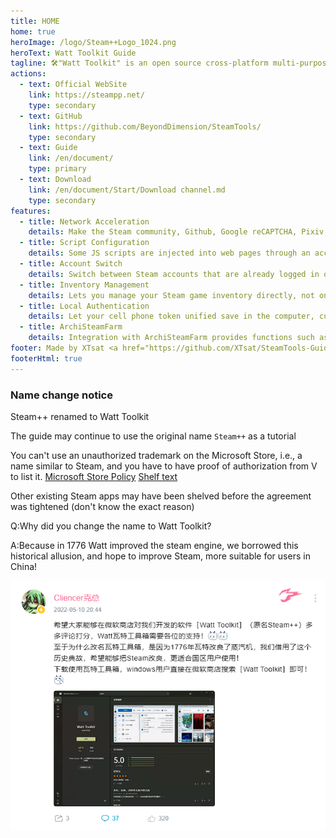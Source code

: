 ```yaml
---
title: HOME
home: true
heroImage: /logo/Steam++Logo_1024.png
heroText: Watt Toolkit Guide
tagline: 🛠️"Watt Toolkit" is an open source cross-platform multi-purpose game toolkit.
actions:
  - text: Official WebSite
    link: https://steampp.net/
    type: secondary
  - text: GitHub
    link: https://github.com/BeyondDimension/SteamTools/
    type: secondary
  - text: Guide
    link: /en/document/
    type: primary
  - text: Download
    link: /en/document/Start/Download channel.md
    type: secondary
features:
  - title: Network Acceleration 
    details: Make the Steam community, Github, Google reCAPTCHA, Pixiv, Discord, Twitch and other domestic hard-to-access pages accessible properly. Functions similar to Steamcommunity 302, using Titanium-Web-Proxy open source project for local anti-generation.
  - title: Script Configuration 
    details: Some JS scripts are injected into web pages through an acceleration service that intercepts web requests, providing functionality similar to that of a web plugin
  - title: Account Switch
    details: Switch between Steam accounts that are already logged in on the current PC with one click, and manage features such as sorting your home shared library.
  - title: Inventory Management
    details: Lets you manage your Steam game inventory directly, not only by downloading older Steam games, but also by managing Steam game achievements directly, supporting unlocked achievements and unlocked achievements.
  - title: Local Authentication
    details: Let your cell phone token unified save in the computer, currently only support Steam token, later will develop support more token types with cloud synchronization token.
  - title: ArchiSteamFarm
    details: Integration with ArchiSteamFarm provides functions such as hanging and dropping Steam Collectible Cards within the app.
footer: Made by XTsat <a href="https://github.com/XTsat/SteamTools-Guide">If you think this guide is useful,can you click a star?</a>
footerHtml: true
---
```


### Name change notice

Steam++ renamed to Watt Toolkit

The guide may continue to use the original name `Steam++` as a tutorial

You can't use an unauthorized trademark on the Microsoft Store, i.e., a name similar to Steam, and you have to have proof of authorization from V to list it.
[Microsoft Store Policy](https://docs.microsoft.com/zh-cn/windows/uwp/publish/store-policies#112-content-including-names-logos-original-and-third-party)
[Shelf text](/Change-name/QQ图片20220512025429.png)

Other existing Steam apps may have been shelved before the agreement was tightened (don't know the exact reason)

Q:Why did you change the name to Watt Toolkit?

A:Because in 1776 Watt improved the steam engine, we borrowed this historical allusion, and hope to improve Steam, more suitable for users in China!

![Notification of name change](/Change-name/QQ图片20220512025924.png)
